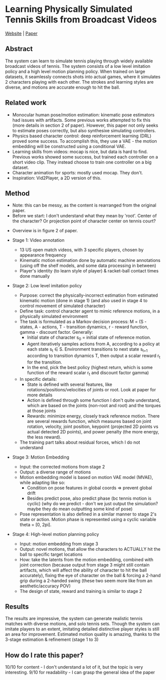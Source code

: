 # Learning Physically Simulated Tennis Skills from Broadcast Videos
[Website](https://cs.stanford.edu/~haotianz/research/vid2player3d/) | [Paper](https://cs.stanford.edu/~haotianz/research/vid2player3d/data/tennis_skills_main.pdf)

## Abstract
The system can learn to simulate tennis playing through widely available broadcast videos of tennis. The system consists of a low level imitation policy and a high level motion planning policy.
When trained on large datasets, it seamlessly connects shots into actual games, where it simulates 2 characters playing with each other. The strokes and learning styles are diverse, and motions are
accurate enough to hit the ball.

## Related work
- Monocular human pose/motion estimation: kinematic pose estimators had issues with artifacts. Some previous works attempted to fix this (more details in section 2 of paper). However, this paper not only seeks to estimate poses correctly, but also synthesixe simulating controllers.
- Physics based character control: deep reinforcement learning (DRL) proved some success. To accomplish this, they use a VAE - the motion embedding will be constructed using a conditional VAE.
- Learning skills from videos: mocap is nice, but data is hard to find. Previous works showed some success, but trained each controller on a short video clip. They instead choose to train one controller on a big dataset.
- Character animation for sports: mostly used mocap. They don't.
- Inspiration: Vid2Player, a 2D version of this.

## Method
* Note: this can be messy, as the content is rearranged from the original paper.
* Before we start: I don't understand what they mean by 'root'. Center of the character? Or projection point of character center on tennis court?
- Overview is in figure 2 of paper.
- Stage 1: Video annotation
  - 13 US open match videos, with 3 specific players, chosen by appearance frequency
  - Kinematic motion estimation done by automatic machine annotations (using off the shelf models, and some data processing in between)
  - Player's identity (to learn style of player) & racket-ball contact times done manually

- Stage 2: Low level imitation policy
  - Purpose: correct the physically-incorrect estimation from estimated kinematic motion (done in stage 1) (and also used in stage 4 to control movement of simulated character)
  - Define task: control character agent to mimic reference motions, in a physically simulated environment
  - The task is formulated as a Markov decision process: M = (S - states, A - actions, T - transition dynamics, r - reward function, gamma - discount factor. Generally:
    - Initial state of character s<sub>0</sub> = initial state of reference motion.
    - Agent iteratively samples actions from A, according to a policy at each state s<sub>t</sub> $\in$ S. Environment transitions to next state s<sub>t+1</sub> according to transition dynamics T, then output a scalar reward r<sub>t</sub> for the transition.
    - In the end, pick the best policy (highest return, which is some function of the reward scalar r<sub>t</sub> and discount factor gamma)
  - In specific details:
    - State is defined with several features, like rotations/positions/velocities of joints or root. Look at paper for more details
    - Action is defined through some function I don't quite understand, which are based on the joints (non-root and root) and the torques at those joints
    - Rewards: minimize energy, closely track reference motion. There are several rewards function, which measures based on joint rotation, velocity, joint position, keypoint (projected 2D points vs actual detected 2D points), and power penalty (the more energy, the less reward).
  - The training part talks about residual forces, which I do not understand

- Stage 3: Motion Embedding
  - Input: the corrected motions from stage 2
  - Output: a diverse range of motions
  - Motion embedding model is based on motion VAE model (MVAE), while adapting like so:
    - Condition on pose features in global coords => prevent global drift
    - Besides predict pose, also predict phase (bc tennis motion is cyclic) (why do we predict - don't we just output the simulation? maybe they do mean outputting some kind of pose)
  - Pose representation is also defined in a similar manner to stage 2's state or action. Motion phase is represented using a cyclic variable theta = \[0, 2pi\].

- Stage 4: High-level motion planning policy
  - Input: motion embedding from stage 3
  - Output: novel motions, that allow the characters to ACTUALLY hit the ball to specific target locations
  - How: take the latents from the motion embedding, combined with joint correction (because output from stage 3 might still contain artifacts, which will affect the ability of character to hit the ball accurately), fixing the eye of character on the ball & forcing a 2-hand grip during a 2-handed swing (these two seem more like from an aesthetic/accuracy POV)
  - The design of state, reward and training is similar to stage 2

## Results
The results are impressive, the system can generate realistic tennis matches with diverse motions, and solo tennis sets. Though the system can imitate players to an extent, imitating detailed distinctive player styles is still an area for improvement.
Estimated motion quality is amazing, thanks to the 3-stage estimation & refinement (stage 1 to 3)

## How do I rate this paper?
10/10 for content - I don't understand a lot of it, but the topic is very interesting. 9/10 for readability - I can grasp the general idea of the paper
